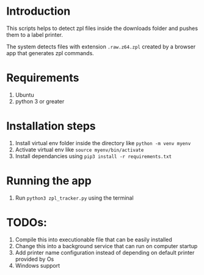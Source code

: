 # Introduction
This scripts helps to detect zpl files inside the downloads folder 
and pushes them to a label printer.

The system detects files with extension `.raw.z64.zpl` created by a
browser app that generates zpl commands.

# Requirements
1. Ubuntu
2. python 3 or greater

# Installation steps
1. Install virtual env folder inside the directory like `python -m venv myenv`
2. Activate virtual env like `source myenv/bin/activate`
3. Install dependancies using `pip3 install -r requirements.txt`


# Running the app
1. Run `python3 zpl_tracker.py` using the terminal

# TODOs:
1. Compile this into executionable file that can be easily installed
2. Change this into a background service that can run on computer startup
3. Add printer name configuration instead of depending on default printer provided by Os
4. Windows support
